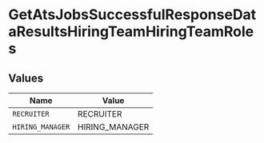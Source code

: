 # GetAtsJobsSuccessfulResponseDataResultsHiringTeamHiringTeamRoles


## Values

| Name             | Value            |
| ---------------- | ---------------- |
| `RECRUITER`      | RECRUITER        |
| `HIRING_MANAGER` | HIRING_MANAGER   |